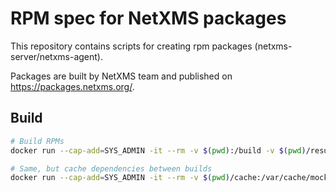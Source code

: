 # RPM spec for NetXMS packages

This repository contains scripts for creating rpm packages (netxms-server/netxms-agent).

Packages are built by NetXMS team and published on https://packages.netxms.org/.

## Build

```sh
# Build RPMs
docker run --cap-add=SYS_ADMIN -it --rm -v $(pwd):/build -v $(pwd)/result:/result ghcr.io/netxms/builder-rpm:latest

# Same, but cache dependencies between builds
docker run --cap-add=SYS_ADMIN -it --rm -v $(pwd)/cache:/var/cache/mock -v $(pwd):/build -v $(pwd)/result:/result ghcr.io/netxms/builder-rpm:latest
```
